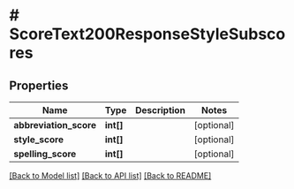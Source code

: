# # ScoreText200ResponseStyleSubscores

## Properties

Name | Type | Description | Notes
------------ | ------------- | ------------- | -------------
**abbreviation_score** | **int[]** |  | [optional]
**style_score** | **int[]** |  | [optional]
**spelling_score** | **int[]** |  | [optional]

[[Back to Model list]](../../README.md#models) [[Back to API list]](../../README.md#endpoints) [[Back to README]](../../README.md)
